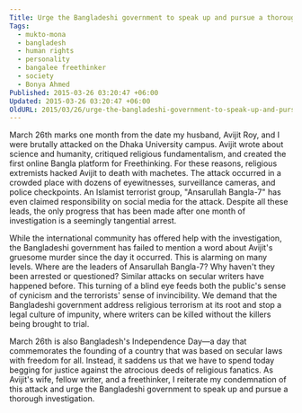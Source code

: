 ```yaml
---
Title: Urge the Bangladeshi government to speak up and pursue a thorough investigation.
Tags:
  - mukto-mona
  - bangladesh
  - human rights
  - personality
  - bangalee freethinker
  - society
  - Bonya Ahmed
Published: 2015-03-26 03:20:47 +06:00
Updated: 2015-03-26 03:20:47 +06:00
OldURL: 2015/03/26/urge-the-bangladeshi-government-to-speak-up-and-pursue-a-thorough-investigation/
---
```


March 26th marks one month from the date my husband, Avijit Roy, and I were brutally attacked on the Dhaka University campus. Avijit wrote about science and humanity, critiqued religious fundamentalism, and created the first online Bangla platform for Freethinking. For these reasons, religious extremists hacked Avijit to death with machetes. The attack occurred in a crowded place with dozens of eyewitnesses, surveillance cameras, and police checkpoints. An Islamist terrorist group, "Ansarullah Bangla-7" has even claimed responsibility on social media for the attack. Despite all these leads, the only progress that has been made after one month of investigation is a seemingly tangential arrest.

While the international community has offered help with the investigation, the Bangladeshi government has failed to mention a word about Avijit's gruesome murder since the day it occurred. This is alarming on many levels. Where are the leaders of Ansarullah Bangla-7? Why haven't they been arrested or questioned? Similar attacks on secular writers have happened before. This turning of a blind eye feeds both the public's sense of cynicism and the terrorists' sense of invincibility. We demand that the Bangladeshi government address religious terrorism at its root and stop a legal culture of impunity, where writers can be killed without the killers being brought to trial.

March 26th is also Bangladesh's Independence Day—a day that commemorates the founding of a country that was based on secular laws with freedom for all. Instead, it saddens us that we have to spend today begging for justice against the atrocious deeds of religious fanatics. As Avijit's wife, fellow writer, and a freethinker, I reiterate my condemnation of this attack and urge the Bangladeshi government to speak up and pursue a thorough investigation.
